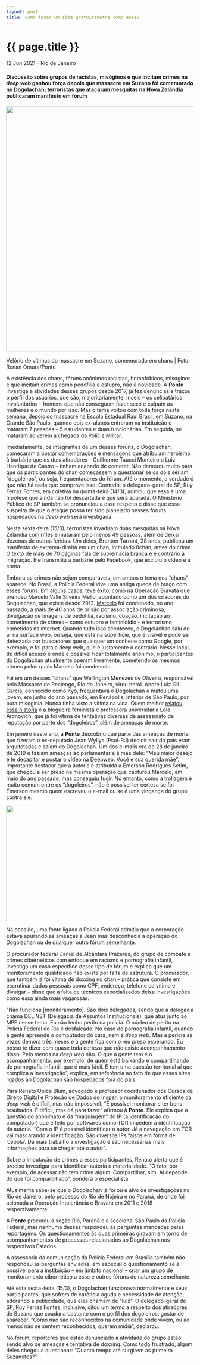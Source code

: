 ```yaml
---
layout: post
title: Como fazer um site gratuitametne como esse?
---
```


{{ page.title }}
================

<p class="meta">12 Jun 2021 - Rio de Janeiro</p>

#### Discussão sobre grupos de racistas, misóginos e que incitam crimes na *deep web* ganhou força depois que massacre em Suzano foi comemorado no Dogolachan; terroristas que atacaram mesquitas na Nova Zelândia publicaram manifesto em fórum

<img width="990" height="660" src=":/1e073d8010534350aecd9f5bc49ef07e"/>

Velório de vítimas do massacre em Suzano, comemorado em chans | Foto: Renan Omura/Ponte

A existência dos chans, fóruns anônimos racistas, homofóbicos, misóginos e que incitam crimes como pedofilia e estupro, não é novidade. A **Ponte** investiga a atividades desses grupos desde 2017, já fez denúncias e traçou o perfil dos usuários, que são, majoritariamente, incels – os celibatários involuntários – homens que não conseguem fazer sexo e culpam as mulheres e o mundo por isso. Mas o tema voltou com toda força nesta semana, depois do massacre na Escola Estadual Raul Brasil, em Suzano, na Grande São Paulo, quando dois ex-alunos entraram na instituição e mataram 7 pessoas – 5 estudantes e duas funcionárias. Em seguida, se mataram ao verem a chegada da Polícia Militar.

Imediatamente, os integrantes de um desses fóruns, o Dogolachan, começaram a postar [comemorações](https://web.archive.org/web/20210223010044/https://ponte.org/ataque-a-tiros-em-suzano-sp-e-comemorado-em-forum-racista-e-misogino-na-internet/) e mensagens que atribuíam heroísmo à barbárie que os dois atiradores – Guilherme Taucci Monteiro e Luiz Henrique de Castro – tinham acabado de cometer. Não demorou muito para que os participantes do chan começassem a questionar se os dois seriam “dogoleiros”, ou seja, frequentadores do fórum. Até o momento, a verdade é que não há nada que comprove isso. Contudo, o delegado-geral de SP, Ruy Ferraz Fontes, em coletiva na quinta-feira (14/3), admitiu que essa é uma hipótese que ainda não foi descartada e que será apurada. O Ministério Público de SP também se pronunciou a esse respeito e disse que essa suspeita de que o ataque possa ter sido planejado nesses fóruns hospedados na *deep web* será investigada.

Nesta sexta-feira (15/3), terroristas invadiram duas mesquitas na Nova Zelândia com rifles e mataram pelo menos 49 pessoas, além de deixar dezenas de outras feridas. Um deles, Brenton Tarrant, 28 anos, publicou um manifesto de extrema-direita em um chan, intitulado 8chan, antes do crime. O texto de mais de 70 páginas fala de supremacia branca e é contrário à imigração. Ele transmitiu a barbárie pelo Facebook, que excluiu o vídeo e a conta.

Embora os crimes não sejam comparáveis, em ambos o tema dos “chans” aparece. No Brasil, a Polícia Federal vive uma antiga queda de braço com esses fóruns. Em alguns casos, teve êxito, como na Operação Bravata que prendeu Marcelo Valle Silveira Mello, apontado como um dos criadores do Dogolachan, que existe desde 2012. [Marcelo](https://web.archive.org/web/20210223010044/https://ponte.org/lider-de-forum-racista-e-misogino-na-internet-e-condenado-a-41-anos-de-prisao/) foi condenado, no ano passado, a mais de 40 anos de prisão por associação criminosa, divulgação de imagens de pedofilia, racismo, coação, incitação ao cometimento de crimes – como estupro e feminicídio – e terrorismo cometidos na internet. Quando tudo isso aconteceu, o Dogolachan saiu do ar na surface web, ou seja, que está na superfície, que é visível e pode ser detectada por buscadores que qualquer um conhece como Google, por exemplo, e foi para a deep web, que é justamente o contrário. Nesse local, de difícil acesso e onde é possível ficar totalmente anônimo, o participantes do Dogolachan atualmente operam livremente, cometendo os mesmos crimes pelos quais Marcelo foi condenado.

Foi em um desses “chans” que Wellington Menezes de Oliveira, responsável pelo Massacre de Realengo, Rio de Janeiro, virou herói. André Luiz Gil Garcia, conhecido como Kyo, frequentava o Dogolachan e matou uma jovem, em junho do ano passado, em Penápolis, interior de São Paulo, por pura misoginia. Nunca tinha visto a vítima na vida. Quem melhor [relatou essa história](https://web.archive.org/web/20210223010044/https://escrevalolaescreva.blogspot.com/2018/06/mascu-atira-contra-desconhecida-na-rua.html) é a blogueira feminista e professora universitária Lola Aronovich, que já foi vítima de tentativas diversas de assassinato de reputação por parte dos “dogoleiros”, além de ameaças de morte.

Em janeiro deste ano, a **Ponte** descobriu que parte das ameaças de morte que fizeram o ex-deputado Jean Wyllys (Psol-RJ) decidir sair do país eram arquitetadas e saíam do Dogolachan. Um dos e-mails era de 28 de janeiro de 2019 e faziam ameaças ao parlamentar e à mãe dele: “Meu maior desejo é te decapitar e postar o vídeo na Deepweb. Você e sua querida mãe”. Importante destacar que a autoria é atribuída a Emerson Rodrigues Setim, que chegou a ser preso na mesma operação que capturou Marcelo, em maio do ano passado, mas conseguiu fugir. No entanto, como a trollagem é muito comum entre os “dogoleiros”, não é possível ter certeza se foi Emerson mesmo quem escreveu o e-mail ou se é uma vingança do grupo contra ele.

<img width="550" height="310" src=":/ccc6fab1b86643e9a7858aa5ea15c974"/>

Na ocasião, uma fonte ligada à Polícia Federal admitiu que a corporação estava apurando as ameaças a Jean mas desconhecia a operação do Dogolachan ou de qualquer outro fórum semelhante.

O procurador federal Daniel de Alcântara Prazeres, do grupo de combate a crimes cibernéticos com enfoque em racismo e pornografia infantil, investiga um caso específico desse tipo de fórum e explica que um monitoramento qualificado não existe por falta de estrutura. O procurador, que também já foi vítima de doxxing no chan – prática que consiste em escrutinar dados pessoais como CPF, endereço, telefone da vítima e divulgar – disse que a falta de técnicos especializados deixa investigações como essa ainda mais vagarosas.

“Não funciona \[monitoramento\]. São dois delegados, sendo que a delegacia chama DELINST (Delegacia de Assuntos Institucionais), que atua junto ao MPF nesse tema. Eu não tenho perito na polícia. O núcleo de perito na Polícia Federal do Rio é desfalcado. No caso de pornografia infantil, quando a gente apreende o computador do cara, nem é *deep web*. Mas a perícia às vezes demora três meses e a gente fica com o réu preso esperando. Eu posso te dizer com quase toda certeza que não existe acompanhamento disso. Pelo menos na *deep web* não. O que a gente tem é o acompanhamento, por exemplo, de quem está baixando e compartilhando de pornografia infantil, que é mais fácil. E tem uma questão territorial aí que complica a investigação”, explica, em referência ao fato de que esses sites ligados ao Dogolachan são hospedados fora do país.

Para Renato Opice Blum, advogado e professor coordenador dos Cursos de Direito Digital e Proteção de Dados do Insper, o monitoramento eficiente da *deep web* é difícil, mas não impossível. “É possível monitorar e ter bons resultados. É difícil, mas dá para fazer” afirmou à **Ponte**. Ele explica que a questão do anonimato e da “maquiagem” do IP (a identificação do computador) que é feito por softwares como TOR impedem a identificação da autoria. “Com o IP é possível identificar o autor. Já a navegação em TOR vai mascarando a identificação. São diversos IPs falsos em forma de ‘cebola’. Dá mais trabalho a investigação e são necessárias mais informações para se chegar até o autor”.

Sobre a imputação de crimes a esses participantes, Renato alerta que é preciso investigar para identificar autoria e materialidade. “O fato, por exemplo, de acessar não tem crime algum. Compartilhar, sim. Aí depende do que foi compartilhado”, pondera o especialista.

Atualmente sabe-se que o Dogolachan já foi ou é alvo de investigações no Rio de Janeiro, pelo processo do Rio de Nojeira e no Paraná, de onde foi acionada a Operação Intolerância e Bravata em 2011 e 2018 respectivamente.

A **Ponte** procurou a seção Rio, Paraná e a seccional São Paulo da Polícia Federal, mas nenhuma dessas respondeu às perguntas mandadas pelas reportagens. Os questionamentos às duas primeiras giravam em torno de acompanhamentos de processos relacionados ao Dogolachan nos respectivos Estados.

A assessoria da comunicação da Polícia Federal em Brasília também não respondeu as perguntas enviadas, em especial o questionamento se é possível para a instituição – em âmbito nacional – criar um grupo de monitoramento cibernético a esse e outros fóruns de natureza semelhante.

Até esta sexta-feira (15/3), o Dogolachan funcionava normalmente e seus participantes, que sofrem de carência aguda e necessidade de atenção, adorando a publicidade, que eles chamam de “lulz”. O delegado-geral de SP, Ruy Ferraz Fontes, inclusive, citou um termo a respeito dos atiradores de Suzano que coaduna bastante com o perfil dos dogoleiros: gostar de aparecer. “Como não são reconhecidos na comunidade onde vivem, ou ao menos não se sentem reconhecidos, querem mídia”, declarou.

No fórum, repórteres que estão denunciado a atividade do grupo estão sendo alvo de ameaças e tentativa de doxxing. Como todo frustrado, algum deles chegou a questionar: “Quanto tempo até surgirem as primeira Suzanetes?”.
